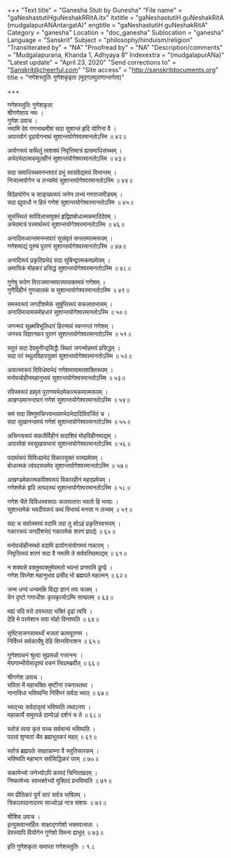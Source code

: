 +++
"Text title" = "Ganesha Stuti by Gunesha"
"File name" = "gaNeshastutiHguNeshakRRitA.itx"
itxtitle = "gaNeshastutiH guNeshakRitA (mudgalapurANAntargatA)"
engtitle = "gaNeshastutiH guNeshakRitA"
Category = "ganesha"
Location = "doc_ganesha"
Sublocation = "ganesha"
Language = "Sanskrit"
Subject = "philosophy/hinduism/religion"
"Transliterated by" = "NA"
"Proofread by" = "NA"
"Description/comments" = "Mudgalapurana, Khanda 1, Adhyaya 8"
Indexextra = "(mudgalapurANa)"
"Latest update" = "April 23, 2020"
"Send corrections to" = "Sanskrit@cheerful.com"
"Site access" = "http://sanskritdocuments.org"
title = "गणेशस्तुतिः गुणेशकृइता (मुद्गलपुराणान्तर्गता)"

+++
  
 गणेशस्तुतिः गुणेशकृता   
श्रीगणेशाय नमः ।  
गुणेश उवाच ।  
नमामि देवं गणनाथमीशं सदा सुशान्तं हृदि योगिनां वै ।  
अपारयोगं दृढयोगनाथं सुशान्तयोगेश्वरमानतोऽस्मि ॥ ४२॥  
  
अयोगरूपं कथितुं त्वशक्यं निवृत्तिमात्रं ह्यसमाधिसंस्थम् ।  
अभेदभेदात्मकमूलहीनं सुशान्तयोगेश्वरमानतोऽस्मि ॥ ४३॥  
  
सदा समाधिस्थमनन्तपारं प्रभुं स्वसंवेद्यमयं विभान्तम् ।  
निजात्मयोगेन च लभ्यमेवं सुशान्तयोगेश्वरमानतोऽस्मि ॥ ४४॥  
  
विदेहयोगेन च साङ्ख्यरूपं जनेन लभ्यं गणराजमीड्यम् ।  
सदा ह्युपाधौ न हितं गणेशं सुशान्तयोगेश्वरमानतोऽस्मि ॥ ४५॥  
  
सुसंस्थितं सर्वविलासयुक्तं हृद्विज्ञबोधात्मकमादिदेवम् ।  
अभेदमात्रं परमार्थरूपं सुशान्तयोगेश्वरमानतोऽस्मि ॥ ४६॥  
  
अनादिमध्यान्तमनन्तपारं सुसंवृतं सन्ततमात्मरूपम् ।  
गणेशमाद्यं पुरुषं पुराणं सुशान्तयोगेश्वरमानतोऽस्मि ॥ ४७॥  
  
अनादिरूपं प्रकृतिप्रभेदं सदा सुबिन्द्वात्मकमप्रमेयम् ।  
अमायिकं मोहकरं प्रसिद्धं सुशान्तयोगेश्वरमानतोऽस्मि ॥ ४८॥  
  
गुणेषु रूपेण विराजमानमपारमव्यक्तमयं गणेशम् ।  
गुणैर्विहीनं गुणचालकं च सुशान्तयोगेश्वरमानतोऽस्मि ॥ ४९॥  
  
समस्वरूपं जगदीशमेकं सुषुप्तिरूपं सकलावभासम् ।  
अनादिमायामयमोहधारं सुशान्तयोगेश्वरमानतोऽस्मि ॥ ५०॥  
  
जगन्मयं सूक्ष्मविभूतिधारं हिरण्मयं स्वप्नगतं गणेशम् ।  
जनस्य विज्ञानकर पुराणं सुशान्तयोगेश्वरमानतोऽस्मि ॥ ५१॥  
  
स्तुतं सदा देवमुनीन्द्रसिद्धैः स्थितं जगन्मोहमयं प्रसिद्धम् ।  
सदा परं स्थूलविहारयुक्तं सुशान्तयोगेश्वरमानतोऽस्मि ॥ ५२॥  
  
असत्स्वरूपं विविधेष्वभेदं गणेशमायामयशक्तिरूपम् ।  
मनोवचोहीनमहानुभावं सुशान्तयोगेश्वरमानतोऽस्मि ॥ ५३॥  
  
रविस्वरूपं ह्यमृतं पुराणमभेदमेकात्मकमात्मरूपम् ।  
अखण्डमानन्दघनं गणेशं सुशान्तयोगेश्वरमानतोऽस्मि ॥ ५४॥  
  
समं सदा विष्णुमचिन्त्यभावमभेदभेदादिविवर्जितं च ।  
सदा सुखानन्दमयं गणेशं सुशान्तयोगेश्वरमानतोऽस्मि ॥ ५५॥  
  
अचिन्त्यरूपं सकलैर्विहीनं सदाशिवं मोहविहीनमाद्यम् ।  
अपारवेशं स्वसुखावभासं सुशान्तयोगेश्वरमानतोऽस्मि ॥ ५६॥  
  
पदार्थरूपं विविधप्रभेदं विकारयुक्तं परमप्रमेयम् ।  
बोधात्मकं त्वंपदरूपमेव सुशान्तयोगेश्वरमानतोऽस्मि ॥ ५७॥  
  
अखण्डमेकात्मकविश्वरूपं विकारहीनं महदप्रमेयम् ।  
गणेशमेकं हृदि तत्पदस्थं सुशान्तयोगेश्वरमानतोऽस्मि ॥ ५८॥  
  
गणेश चैते विविधस्वरूपाः कलावतारा भवतो हि भव्याः ।  
सुशान्तमेकं भवदीयरूपं कथं विभाव्यं मनसा न लभ्यम् ॥ ५९॥  
  
यदा च सर्वात्ममयं वदामि तदा तु सोऽहं प्रकृतिस्वरूपम् ।  
गकाररूपं जगदीशभेदं गकारमेकं शरणं प्रपद्ये ॥ ६०॥  
  
मनोवचोहीनमथो वदामि ह्ययोगसंयोगमयं णकारम् ।  
निवृत्तिरूपं शरणं सदा वै नमामि ते सर्ववरिष्ठमाद्यम् ॥ ६१॥  
  
न शक्यसे वक्तुमवक्तुमेवमतो भवन्तं प्रणमामि ढुण्ढे ।  
गणेश विघ्नेश महानुभाव प्रसीद भो ब्रह्मपते महात्मन् ॥ ६२॥  
  
जन्म धन्यं धन्यमक्षि विद्या ज्ञानं तपः फलम् ।  
येन दृष्टो गणाधीशः कृतकृत्योऽम्मि साम्प्रतम् ॥ ६३॥  
  
मह्यं यदि वरो दयस्तदा भक्तिं दृढां त्वयि ।  
देहि मे परमेशान यया मोहो विनश्यति ॥ ६४॥  
  
सृष्टिसजनसामर्थ्यं भजतां कामपूरणम ।  
निर्विघ्नं सर्वकार्येषु देहि विघ्नविनाशन ॥ ६५॥  
  
गुणेशवचनं श्रुत्वा सुप्रसन्नो गजाननः ।  
मेघगाम्भीर्यसादृश्यं वचनं त्विदमब्रवीत् ॥ ६६॥  
  
श्रीगणेश उवाच ।  
भविता में महाभक्तिः मृष्टीनां रचनास्तथा ।  
नानाविधा भविष्यन्ति निर्विघ्नं सर्वदा भवत् ॥ ६७॥  
  
भवद्भ्यः सर्वदातृत्वं भविष्यति तथाऽनघ ।  
महाकार्ये समुत्पन्ने दाम्येऽहं दर्शनं च ते ॥ ६८॥  
  
स्तोत्रं त्वया कृतं यच्च सर्वमान्यं भविष्यति ।  
पठतां शृण्वतां चैव ब्रह्मभूतकरं महत् ॥ ६९॥  
  
स्तोत्रं ब्रह्मपतेः साक्षान्नाम्ना वै स्तुतिसारकम् ।  
भविष्यति महाभाग सर्वसिद्धिकरं परम् ॥ ७०॥  
  
सकामेभ्यो जनेभ्योऽपि कामदं चिन्तितप्रदम् ।  
निष्कामेभ्यः स्वभक्तेभ्यो मुक्तिदं प्रभविष्यति ॥ ७१॥  
  
मम प्रीतिकरं पूर्णं सारं सर्वत्र भाषितम् ।  
त्रिकालपठनादस्य साध्योऽहं नात्र संशयः ॥ ७२॥  
  
श्रीशिव उवाच ।  
इत्युक्त्वान्तर्हितः साक्षाद्गणेशो भक्तवत्सलः ।  
देवस्यापि वियोगेन गुणेशो विमना ह्यभूत् ॥ ७३॥  
  
इति गुणेशकृता समाप्ता गणेशस्तुतिः । १.८  
  
  
   
  

